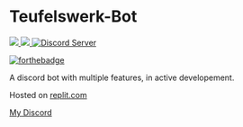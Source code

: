 # Teufelswerk-Bot
<a href="https://github.com/Mephisto5558/Teufelswerk-Bot/pulse" alt="Activity">
  <img src="https://img.shields.io/github/commit-activity/m/Mephisto5558/Teufelswerk-Bot" />
</a>
<a href="https://github.com/Mephisto5558/Teufelswerk-Bot/blob/main/LICENSE" alt="License">
  <img src="https://img.shields.io/github/license/Mephisto5558/Teufelswerk-Bot" />
</a>
 <a href="https://discord.gg/u6xjqzz">
   <img src="https://discordapp.com/api/guilds/725378451988676609/widget.png?style=shield" alt="Discord Server">
</a>
  

 [![forthebadge](https://forthebadge.com/images/badges/made-with-javascript.svg)](https://forthebadge.com)
        
A discord bot with multiple features, in active developement.

Hosted on [replit.com](https://replit.com)

[My Discord](https://discord.gg/u6xjqzz)
